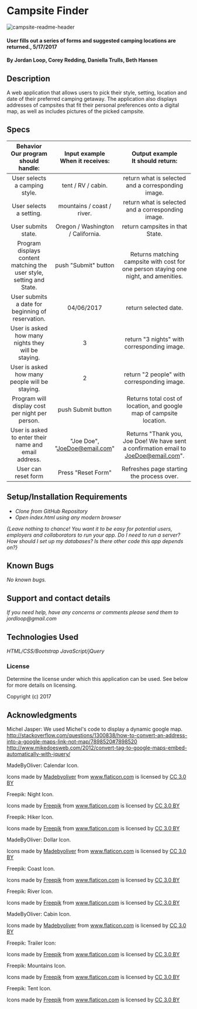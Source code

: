 
# Campsite Finder

![campsite-readme-header](https://user-images.githubusercontent.com/25654531/32678080-c9aab732-c615-11e7-88f7-812d5ae3e4be.png)


#### User fills out a series of forms and suggested camping locations are returned., 5/17/2017

#### By Jordan Loop, Corey Redding, Daniella Trulls, Beth Hansen

## Description

A web application that allows users to pick their style, setting, location and date of their preferred camping getaway. The application also displays addresses of campsites that fit their personal preferences onto a digital map, as well as includes pictures of the picked campsite.


## Specs

|                Behavior<br>Our program should handle:                | Input example<br>When it receives:  |                          Output example<br>It should return:                         |
|:--------------------------------------------------------------------:|:-----------------------------------:|:------------------------------------------------------------------------------------:|
|                     User selects a camping style.                    |          tent / RV / cabin.         |                  return what is selected and a corresponding image.                  |
|                        User selects a setting.                       |      mountains / coast / river.     |                  return what is selected and a corresponding image.                  |
|                          User submits state.                         |  Oregon / Washington / California.  |                            return campsites in that State.                           |
| Program displays content matching the user style, setting and State. |          push "Submit" button         | Returns matching campsite with cost for one person staying one night, and amenities. |
|           User submits a date for beginning of reservation.          |              04/06/2017             |                                 return selected date.                                |
|          User is asked how many nights they will be staying.         |                  3                  |                      return "3 nights" with corresponding image.                     |
|            User is asked how many people will be staying.            |                  2                  |                      return "2 people" with corresponding image.                     |
|            Program will display cost per night per person.           |          push Submit button         |         Returns total cost of location,  and google map of campsite location.        |
|         User is asked to enter their name and email address.         |    "Joe Doe", "JoeDoe@email.com"    | Returns "Thank you, Joe Doe! We have sent a confirmation email to JoeDoe@email.com". |
|                          User can reset form                         |          Press "Reset Form"         |                       Refreshes page starting the process over.                      |



## Setup/Installation Requirements

* _Clone from GitHub Repository_
* _Open index.html using any modern browser_

_{Leave nothing to chance! You want it to be easy for potential users, employers and collaborators to run your app. Do I need to run a server? How should I set up my databases? Is there other code this app depends on?}_

## Known Bugs

_No known bugs._

## Support and contact details

_If you need help, have any concerns or comments please send them to jordloop@gmail.com_

## Technologies Used

_HTML/CSS/Bootstrap_
_JavaScript/jQuery_

### License

Determine the license under which this application can be used.  See below for more details on licensing.

Copyright (c) 2017


## Acknowledgments

Michel Jasper:
We used Michel's code to display a dynamic google map.<br>
http://stackoverflow.com/questions/1300838/how-to-convert-an-address-into-a-google-maps-link-not-map/7898520#7898520<br>
http://www.mikedoesweb.com/2012/convert-tag-to-google-maps-embed-automatically-with-jquery/

MadeByOliver:
Calendar Icon.
<div>Icons made by <a href="http://www.flaticon.com/authors/madebyoliver" title="Madebyoliver">Madebyoliver</a> from <a href="http://www.flaticon.com" title="Flaticon">www.flaticon.com</a> is licensed by <a href="http://creativecommons.org/licenses/by/3.0/" title="Creative Commons BY 3.0" target="blank">CC 3.0 BY</a></div>

Freepik:
Night Icon.
<div>Icons made by <a href="http://www.freepik.com" title="Freepik">Freepik</a> from <a href="http://www.flaticon.com" title="Flaticon">www.flaticon.com</a> is licensed by <a href="http://creativecommons.org/licenses/by/3.0/" title="Creative Commons BY 3.0" target="blank">CC 3.0 BY</a></div>

Freepik:
Hiker Icon.
<div>Icons made by <a href="http://www.freepik.com" title="Freepik">Freepik</a> from <a href="http://www.flaticon.com" title="Flaticon">www.flaticon.com</a> is licensed by <a href="http://creativecommons.org/licenses/by/3.0/" title="Creative Commons BY 3.0" target="blank">CC 3.0 BY</a></div>

MadeByOliver:
Dollar Icon.
<div>Icons made by <a href="http://www.flaticon.com/authors/madebyoliver" title="Madebyoliver">Madebyoliver</a> from <a href="http://www.flaticon.com" title="Flaticon">www.flaticon.com</a> is licensed by <a href="http://creativecommons.org/licenses/by/3.0/" title="Creative Commons BY 3.0" target="blank">CC 3.0 BY</a></div>

Freepik:
Coast Icon.
<div>Icons made by <a href="http://www.freepik.com" title="Freepik">Freepik</a> from <a href="http://www.flaticon.com" title="Flaticon">www.flaticon.com</a> is licensed by <a href="http://creativecommons.org/licenses/by/3.0/" title="Creative Commons BY 3.0" target="blank">CC 3.0 BY</a></div>

Freepik:
River Icon.
<div>Icons made by <a href="http://www.freepik.com" title="Freepik">Freepik</a> from <a href="http://www.flaticon.com" title="Flaticon">www.flaticon.com</a> is licensed by <a href="http://creativecommons.org/licenses/by/3.0/" title="Creative Commons BY 3.0" target="blank">CC 3.0 BY</a></div>

MadeByOliver:
Cabin Icon.
<div>Icons made by <a href="http://www.flaticon.com/authors/madebyoliver" title="Madebyoliver">Madebyoliver</a> from <a href="http://www.flaticon.com" title="Flaticon">www.flaticon.com</a> is licensed by <a href="http://creativecommons.org/licenses/by/3.0/" title="Creative Commons BY 3.0" target="blank">CC 3.0 BY</a></div>

Freepik:
Trailer Icon:
<div>Icons made by <a href="http://www.freepik.com" title="Freepik">Freepik</a> from <a href="http://www.flaticon.com" title="Flaticon">www.flaticon.com</a> is licensed by <a href="http://creativecommons.org/licenses/by/3.0/" title="Creative Commons BY 3.0" target="blank">CC 3.0 BY</a></div>

Freepik:
Mountains Icon.
<div>Icons made by <a href="http://www.freepik.com" title="Freepik">Freepik</a> from <a href="http://www.flaticon.com" title="Flaticon">www.flaticon.com</a> is licensed by <a href="http://creativecommons.org/licenses/by/3.0/" title="Creative Commons BY 3.0" target="blank">CC 3.0 BY</a></div>

Freepik:
Tent Icon.
<div>Icons made by <a href="http://www.freepik.com" title="Freepik">Freepik</a> from <a href="http://www.flaticon.com" title="Flaticon">www.flaticon.com</a> is licensed by <a href="http://creativecommons.org/licenses/by/3.0/" title="Creative Commons BY 3.0" target="blank">CC 3.0 BY</a></div>
